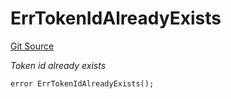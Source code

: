 # ErrTokenIdAlreadyExists
[Git Source](https://github.com/Crossbell-Box/Crossbell-Contracts/blob/638047aa8a24788643a179bc4e4bad5b13618581/contracts/libraries/Error.sol)

*Token id already exists*


```solidity
error ErrTokenIdAlreadyExists();
```

